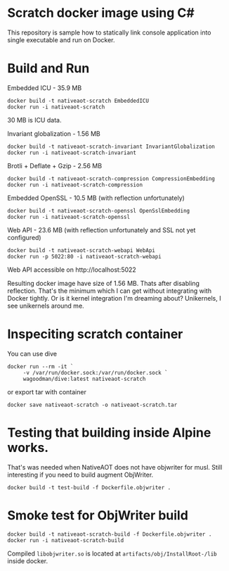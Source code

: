 Scratch docker image using C#
=============================

This repository is sample how to statically link console application into single executable and run on Docker.

# Build and Run

Embedded ICU - 35.9 MB
```shell
docker build -t nativeaot-scratch EmbeddedICU 
docker run -i nativeaot-scratch
```

30 MB is ICU data.

Invariant globalization - 1.56 MB
```shell
docker build -t nativeaot-scratch-invariant InvariantGlobalization
docker run -i nativeaot-scratch-invariant
```

Brotli + Deflate + Gzip - 2.56 MB
```shell
docker build -t nativeaot-scratch-compression CompressionEmbedding
docker run -i nativeaot-scratch-compression
```

Embedded OpenSSL - 10.5 MB (with reflection unfortunately)
```shell
docker build -t nativeaot-scratch-openssl OpenSslEmbedding
docker run -i nativeaot-scratch-openssl
```

Web API - 23.6 MB (with reflection unfortunately and SSL not yet configured)
```shell
docker build -t nativeaot-scratch-webapi WebApi
docker run -p 5022:80 -i nativeaot-scratch-webapi
```

Web API accessible on http://localhost:5022

Resulting docker image have size of 1.56 MB. Thats after disabling reflection. That's the minimum which I can get without integrating with Docker tightly. Or is it kernel integration I'm dreaming about? Unikernels, I see unikernels around me.

# Inspeciting scratch container

You can use dive
```shell
docker run --rm -it `
     -v /var/run/docker.sock:/var/run/docker.sock `
     wagoodman/dive:latest nativeaot-scratch
```

or export tar with container

```
docker save nativeaot-scratch -o nativeaot-scratch.tar
```

# Testing that building inside Alpine works.

That's was needed when NativeAOT does not have objwriter for musl. Still interesting if you need to build augment ObjWriter.
```
docker build -t test-build -f Dockerfile.objwriter .
```

# Smoke test for ObjWriter build

```
docker build -t nativeaot-scratch-build -f Dockerfile.objwriter .
docker run -i nativeaot-scratch-build
```

Compiled `libobjwriter.so` is located at `artifacts/obj/InstallRoot-/lib` inside docker.